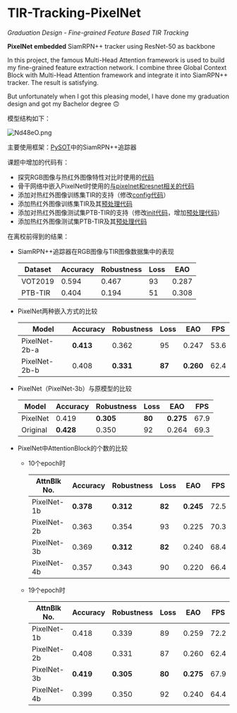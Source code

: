 # TIR-Tracking-PixelNet
*Graduation Design - Fine-grained Feature Based TIR Tracking*

**PixelNet embedded** SiamRPN++ tracker using ResNet-50 as backbone

In this project, the famous Multi-Head Attention framework is used to build my fine-grained feature extraction network.
I combine three Global Context Block with Multi-Head Attention framework and integrate it into SiamRPN++ tracker. The result is satisfying.

But unfortunately when I got this pleasing model, I have done my graduation design and got my Bachelor degree 🙃

模型结构如下：

![Nd48eO.png](https://s1.ax1x.com/2020/06/24/Nd48eO.png)

主要使用框架：[PySOT](https://github.com/STVIR/pysot)中的SiamRPN++追踪器

课题中增加的代码有：
 - 探究RGB图像与热红外图像特性对比时使用的[代码](https://github.com/HanlynnKe/TIR-Tracking/tree/master/paper-steps)
 - 骨干网络中嵌入PixelNet时使用的[与pixelnet和resnet相关的代码](https://github.com/HanlynnKe/TIR-Tracking/tree/master/pysot/pysot/models/backbone)
 - 添加对热红外图像训练集TIR的支持（修改[config代码](https://github.com/HanlynnKe/TIR-Tracking/blob/master/pysot/pysot/core/config.py)）
 - 添加热红外图像训练集TIR及其[预处理代码](https://github.com/HanlynnKe/TIR-Tracking/tree/master/pysot/training_dataset/tir)
 - 添加对热红外图像测试集PTB-TIR的支持（修改[init代码](https://github.com/HanlynnKe/TIR-Tracking/blob/master/pysot/toolkit/datasets/__init__.py)，增加[预处理代码](https://github.com/HanlynnKe/TIR-Tracking/blob/master/pysot/toolkit/datasets/ptbtir.py)）
 - 添加热红外图像测试集PTB-TIR及其[预处理代码](https://github.com/HanlynnKe/TIR-Tracking/tree/master/pysot/testing_dataset/PTBTIR)

在离校前得到的结果：

 - SiamRPN++追踪器在RGB图像与TIR图像数据集中的表现
 
   Dataset | Accuracy | Robustness | Loss |  EAO
   --------|----------|------------|------|-------
   VOT2019 |  0.594   |    0.467   |  93  | 0.287
   PTB-TIR |  0.404   |    0.194   |  51  | 0.308
   
 - PixelNet两种嵌入方式的比较
 
      Model      | Accuracy | Robustness | Loss |   EAO   |  FPS
   --------------|----------|------------|------|---------|-------
   PixelNet-2b-a |**0.413** |    0.362   |  95  |  0.247  |  53.6
   PixelNet-2b-b |  0.408   |  **0.331** |**87**|**0.260**|  62.4
   
 - PixelNet（PixelNet-3b）与原模型的比较
 
     Model  | Accuracy | Robustness | Loss |   EAO   |  FPS
   ---------|----------|------------|------|---------|-------
   PixelNet |  0.419   |  **0.305** |**80**|**0.275**|  67.9
   Original |**0.428** |    0.350   |  92  |  0.264  |  69.3
   
 - PixelNet中AttentionBlock的个数的比较
   - 10个epoch时
   
        AttnBlk No. | Accuracy | Robustness | Loss |   EAO   |  FPS
        ------------|----------|------------|------|---------|-------
        PixelNet-1b |**0.378** |  **0.312** |**82**|**0.245**|  72.5
        PixelNet-2b |  0.363   |    0.354   |  93  |  0.225  |  70.3
        PixelNet-3b |  0.369   |  **0.312** |**82**|  0.240  |  68.4
        PixelNet-4b |  0.357   |    0.343   |  90  |  0.220  |  66.4
     
   - 19个epoch时
   
        AttnBlk No. | Accuracy | Robustness | Loss |   EAO   |  FPS
        ------------|----------|------------|------|---------|-------
        PixelNet-1b |  0.418   |    0.339   |  89  |  0.259  |  72.2
        PixelNet-2b |  0.408   |    0.331   |  87  |  0.260  |  62.4
        PixelNet-3b |**0.419** |  **0.305** |**80**|**0.275**|  67.9
        PixelNet-4b |  0.399   |    0.350   |  92  |  0.240  |  64.4
 
